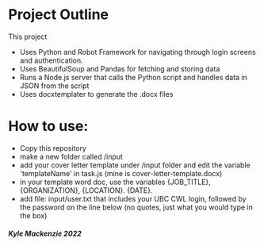 # Project Outline

This project

- Uses Python and Robot Framework for navigating through login screens and authentication.
- Uses BeautifulSoup and Pandas for fetching and storing data
- Runs a Node.js server that calls the Python script and handles data in JSON from the script
- Uses docxtemplater to generate the .docx files

# How to use:

- Copy this repository
- make a new folder called /input
- add your cover letter template under /input folder and edit the variable 'templateName' in task.js (mine is cover-letter-template.docx)
- in your template word doc, use the variables {JOB_TITLE}, {ORGANIZATION}, {LOCATION}. {DATE}.
- add file: input/user.txt that includes your UBC CWL login, followed by the password on the line below (no quotes, just what you would type in the box)

##### Kyle Mackenzie 2022
